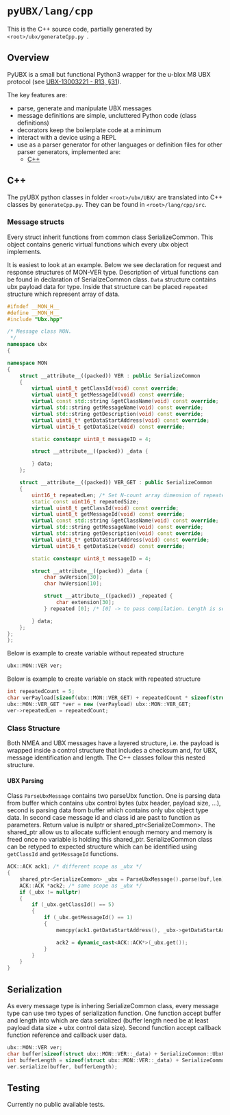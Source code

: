 # `pyUBX/lang/cpp`

This is the C++ source code, partially generated by `<root>/ubx/generateCpp.py `.

## Overview

PyUBX is a small but functional Python3 wrapper for the u-blox M8 UBX protocol (see [UBX-13003221 - R13, §31](https://www.u-blox.com/sites/default/files/products/documents/u-blox8-M8_ReceiverDescrProtSpec_(UBX-13003221)_Public.pdf)).

The key features are:

- parse, generate and manipulate UBX messages
- message definitions are simple, uncluttered Python code (class definitions)
- decorators keep the boilerplate code at a minimum
- interact with a device using a REPL
- use as a parser generator for other languages or definition files for other parser generators, implemented are:
  - [C++](lang/cpp/readme.md)

## C++

The pyUBX python classes in folder `<root>/ubx/UBX/` are translated into C++ classes by `generateCpp.py`. They can be found in `<root>/lang/cpp/src`.

### Message structs

Every struct inherit functions from common class SerializeCommon. This object contains generic virtual functions which every ubx object implements.

It is easiest to look at an example. Below we see declaration for request and response structures of MON-VER type. Description of virtual functions can be found in declaration of SerializeCommon class. `Data` structure contains ubx payload data for type. Inside that structure can be placed `repeated` structure which represent array of data.

```CPP
#ifndef __MON_H__
#define __MON_H__
#include "Ubx.hpp"

/* Message class MON.
 */
namespace ubx
{

namespace MON
{
    struct __attribute__((packed)) VER : public SerializeCommon
    {
        virtual uint8_t getClassId(void) const override;
        virtual uint8_t getMessageId(void) const override;
        virtual const std::string &getClassName(void) const override;
        virtual std::string getMessageName(void) const override;
        virtual std::string getDescription(void) const override;
        virtual uint8_t* getDataStartAddress(void) const override;
        virtual uint16_t getDataSize(void) const override;

        static constexpr uint8_t messageID = 4;

        struct __attribute__((packed)) _data {

        } data;
    };

    struct __attribute__((packed)) VER_GET : public SerializeCommon
    {
        uint16_t repeatedLen; /* Set N-count array dimension of repeated structure. Do not serialize this byte*/
        static const uint16_t repeatedSize;
        virtual uint8_t getClassId(void) const override;
        virtual uint8_t getMessageId(void) const override;
        virtual const std::string &getClassName(void) const override;
        virtual std::string getMessageName(void) const override;
        virtual std::string getDescription(void) const override;
        virtual uint8_t* getDataStartAddress(void) const override;
        virtual uint16_t getDataSize(void) const override;

        static constexpr uint8_t messageID = 4;

        struct __attribute__((packed)) _data {
            char swVersion[30];
            char hwVersion[10];

            struct __attribute__((packed)) _repeated {
                char extension[30];
            } repeated [0]; /* [0] -> to pass compilation. Length is set by repeatedLen. Do not forget alloc enough space*/

        } data;
    };
};
};
```

Below is example to create variable without repeated structure

```CPP
ubx::MON::VER ver;
```

Below is example to create variable on stack with repeated structure

```CPP
int repeatedCount = 5;
char verPayload[sizeof(ubx::MON::VER_GET) + repeatedCount * sizeof(struct ubx::MON::VER_GET::_data::__repeated)];
ubx::MON::VER_GET *ver = new (verPayload) ubx::MON::VER_GET;
ver->repeatedLen = repeatedCount;
```

### Class Structure

Both NMEA and UBX messages have a layered structure, i.e. the payload is wrapped inside a control structure that includes a checksum and, for UBX, message identification and length. The C++ classes follow this nested structure.

#### UBX Parsing

Class `ParseUbxMessage` contains two parseUbx function. One is parsing data from buffer which contains ubx control bytes (ubx header, payload size, ...), second is parsing data from buffer which contains only ubx object type data. In second case message id and class id are past to function as parameters.
Return value is nullptr or shared_ptr\<SerializeCommon\>. The shared_ptr allow us to allocate sufficient enough memory and memory is freed once no variable is holding this shared_ptr. SerializeCommon class can be retyped to expected structure which can be identified using `getClassId` and `getMessageId` functions.

```CPP
ACK::ACK ack1; /* different scope as _ubx */
{
    shared_ptr<SerializeCommon> _ubx = ParseUbxMessage().parse(buf,len);
    ACK::ACK *ack2; /* same scope as _ubx */
    if (_ubx != nullptr)
    {
        if (_ubx.getClassId() == 5)
        {
            if (_ubx.getMessageId() == 1)
            {
                memcpy(ack1.getDataStartAddress(), _ubx->getDataStartAddress(), _ubx->getDataSize());

                ack2 = dynamic_cast<ACK::ACK*>(_ubx.get());
            }
        }
    }
}
```

## Serialization

As every message type is inhering SerializeCommon class, every message type can use two types of serialization function. One function accept buffer and length into which are data serialized (buffer length need be at least payload data size + ubx control data size). Second function accept callback function reference and callback user data.

```CPP
ubx::MON::VER ver;
char buffer[sizeof(struct ubx::MON::VER::_data) + SerializeCommon::UbxControlBytesSize]; // ver.getDataSize() + SerializeCommon::UbxControlBytesSize
int bufferLength = sizeof(struct ubx::MON::VER::_data) + SerializeCommon::UbxControlBytesSize;
ver.serialize(buffer, bufferLength);
```

## Testing

Currently no public available tests.
